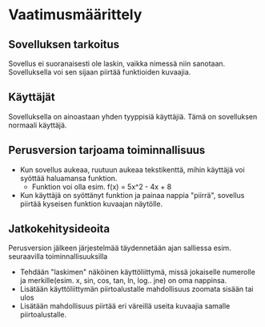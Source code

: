 # Vaatimusmäärittely

## Sovelluksen tarkoitus

Sovellus ei suoranaisesti ole laskin, vaikka nimessä niin sanotaan. Sovelluksella voi sen sijaan piirtää funktioiden kuvaajia.

## Käyttäjät

Sovelluksella on ainoastaan yhden tyyppisiä käyttäjiä. Tämä on sovelluksen normaali käyttäjä.

## Perusversion tarjoama toiminnallisuus

- Kun sovellus aukeaa, ruutuun aukeaa tekstikenttä, mihin käyttäjä voi syöttää haluamansa funktion.
    - Funktion voi olla esim. f(x) = 5x^2 - 4x + 8
- Kun käyttäjä on syöttänyt funktion ja painaa nappia "piirrä", sovellus piirtää kyseisen funktion kuvaajan näytölle.

## Jatkokehitysideoita

Perusversion jälkeen järjestelmää täydennetään ajan salliessa esim. seuraavilla toiminnallisuuksilla

- Tehdään "laskimen" näköinen käyttöliittymä, missä jokaiselle numerolle ja merkille(esim. x, sin, cos, tan, ln, log.. jne) on oma nappinsa.
- Lisätään käyttöliittymän piirtoalustalle mahdollisuus zoomata sisään tai ulos
- Lisätään mahdollisuus piirtää eri väreillä useita kuvaajia samalle piirtoalustalle.
